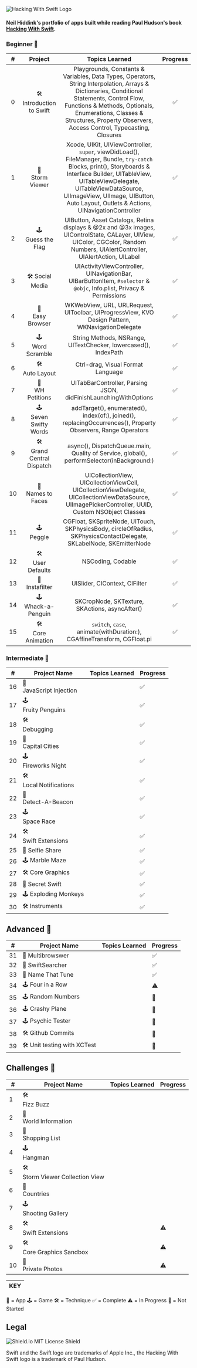 ![Hacking With Swift Logo](https://github.com/nhiddink/HackingWithSwift/blob/master/00.%20Introduction%20to%20Swift/HackingWithSwift%20Logo.png)

#### Neil Hiddink's portfolio of apps built while reading Paul Hudson's book [Hacking With Swift](https://www.hackingwithswift.com/read). 

### Beginner 📕

| #    | Project                      | Topics Learned   | Progress   |
| :--: | :--------------------------: | :--------------: | :--------: |
| 0    | 🛠<br>Introduction to Swift  | Playgrounds, Constants & Variables, Data Types, Operators, String Interpolation, Arrays & Dictionaries, Conditional Statements, Control Flow, Functions & Methods, Optionals, Enumerations, Classes & Structures, Property Observers, Access Control, Typecasting, Closures | ✅ |
| 1    | 📱<br>Storm Viewer           | Xcode, UIKit, UIViewController, `super`, viewDidLoad(), FileManager, Bundle, `try-catch` Blocks, print(), Storyboards & Interface Builder, UITableView, UITableViewDelegate, UITableViewDataSource, UIImageView, UIImage, UIButton, Auto Layout, Outlets & Actions, UINavigationController | ✅ |
| 2    | 🕹<br>Guess the Flag         | UIButton, Asset Catalogs, Retina displays & @2x and @3x images, UIControlState, CALayer, UIView, UIColor, CGColor, Random Numbers, UIAlertController, UIAlertAction, UILabel | ✅ |
| 3    | 🛠 Social Media              | UIActivityViewController, UINavigationBar, UIBarButtonItem, `#selector` & `@objc`, Info.plist, Privacy & Permissions | ✅ |
| 4    | 📱<br>Easy Browser           | WKWebView, URL, URLRequest, UIToolbar, UIProgressView, KVO Design Pattern, WKNavigationDelegate | ✅ |
| 5    | 🕹<br>Word Scramble          | String Methods, NSRange, UITextChecker, lowercased(), IndexPath | ✅ |
| 6    | 🛠<br>Auto Layout            | Ctrl-drag, Visual Format Language | ✅ |
| 7    | 📱<br>WH Petitions           | UITabBarController, Parsing JSON, didFinishLaunchingWithOptions | ✅ |
| 8    | 🕹<br>Seven Swifty Words     | addTarget(), enumerated(), index(of:), joined(), replacingOccurrences(), Property Observers, Range Operators | ✅ |
| 9    | 🛠<br>Grand Central Dispatch | async(), DispatchQueue.main, Quality of Service, global(), performSelector(inBackground:) | ✅ |
| 10   | 📱<br>Names to Faces   | UICollectionView, UICollectionViewCell, UICollectionViewDelegate, UICollectionViewDataSource, UIImagePickerController, UUID, Custom NSObject Classes | ✅ |
| 11   | 🕹<br>Peggle                 | CGFloat, SKSpriteNode, UITouch, SKPhysicsBody, circleOfRadius, SKPhysicsContactDelegate, SKLabelNode, SKEmitterNode | ✅ |
| 12   | 🛠<br>User Defaults   | NSCoding, Codable | ✅ |
| 13   | 📱<br>Instafilter            | UISlider, CIContext, CIFilter | ✅ |
| 14   | 🕹<br>Whack-a-Penguin        | SKCropNode, SKTexture, SKActions, asyncAfter() | ✅ |
| 15   | 🛠<br>Core Animation         | `switch`, `case`, animate(withDuration:), CGAffineTransform, CGFloat.pi | ✅ |

### Intermediate 📗

| #  | Project Name             | Topics Learned | Progress |
| -- | ------------------------ | - | -------- |
| 16 | 📱<br>JavaScript Injection  |   | ✅ |
| 17 | 🕹<br>Fruity Penguins       |   | ✅ |
| 18 | 🛠<br>Debugging             |   | ✅ |
| 19 | 📱<br>Capital Cities        |   | ✅ |
| 20 | 🕹<br>Fireworks Night       |   | ✅ |
| 21 | 🛠<br>Local Notifications   |   | ✅ |
| 22 | 📱<br>Detect-A-Beacon       |   | ✅ |
| 23 | 🕹<br>Space Race            |   | ✅ |
| 24 | 🛠<br>Swift Extensions      |   | ✅ |
| 25 | 📱 Selfie Share          |   | ✅ |
| 26 | 🕹 Marble Maze           |   | ✅ |
| 27 | 🛠 Core Graphics         |   | ✅ |
| 28 | 📱 Secret Swift          |   | ✅ |
| 29 | 🕹 Exploding Monkeys     |   | ✅ |
| 30 | 🛠 Instruments           |   | ✅ |

## Advanced 📘

| #  | Project Name                | Topics Learned | Progress |
| -- | --------------------------- | -------------- | -------- |
| 31 | 📱 Multibrowswer            |                | ✅ |
| 32 | 📱 SwiftSearcher            |                | ✅ |
| 33 | 📱 Name That Tune           |                | ✅ |
| 34 | 🕹 Four in a Row            |                | ⚠️ |
| 35 | 🕹 Random Numbers           |                | 🛑 |
| 36 | 🕹 Crashy Plane             |                | 🛑 |
| 37 | 🕹 Psychic Tester           |                | 🛑 |
| 38 | 🛠 Github Commits           |                | 🛑 |
| 39 | 🛠 Unit testing with XCTest |                | 🛑 |

## Challenges 📙

| #  | Project Name          | Topics Learned | Progress |
| -- | --------------------- | - | --- |
| 1  | 🛠<br>Fizz Buzz          |    |
| 2  | 📱<br>World Information     |   |
| 3  | 📱<br>Shopping List           |   |
| 4  | 🕹<br>Hangman      |   |
| 5  | 🛠<br>Storm Viewer Collection View     |   |
| 6  | 📱<br>Countries |   |
| 7  | 🕹<br>Shooting Gallery     |   |
| 8  | 🛠<br>Swift Extensions          |   | ⚠️ |
| 9  | 🛠<br>Core Graphics Sandbox |   | ⚠️ |
| 10 | 📱<br>Private Photos       |   | ⚠️ |

|  KEY  |
| ----- |
📱 = App
🕹 = Game
🛠 = Technique
✅ = Complete
⚠️ = In Progress
🛑 = Not Started

## Legal

![Shield.io MIT License Shield](https://img.shields.io/github/license/mashape/apistatus.svg)

Swift and the Swift logo are trademarks of Apple Inc., the Hacking With Swift logo is a trademark of Paul Hudson.
